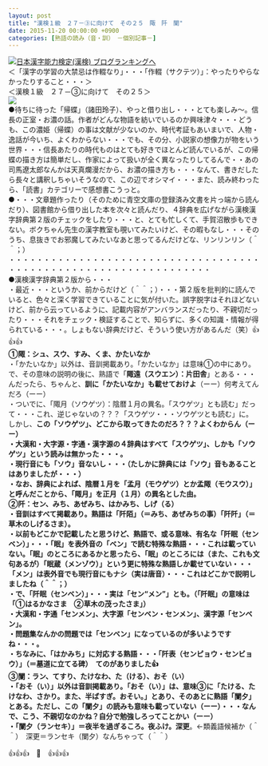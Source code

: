 ```yaml
---
layout: post
title: "漢検１級　２７－③に向けて　その２５　陬　阡　闌"
date: 2015-11-20 00:00:00 +0900
categories: [熟語の読み（音・訓）　－個別記事－]
---
```


[![](/syuusyuu9701/assets/images/漢検１級-２７－③に向けて-その２５-陬-阡-闌-br_c_3028_1.gif)](http://blog.with2.net/link.php?1659096:3028 "日本漢字能力検定(漢検) ブログランキングへ")[日本漢字能力検定(漢検) ブログランキングへ](http://blog.with2.net/link.php?1659096:3028)  
＜「漢字の学習の大禁忌は作輟なり」・・・「作輟（サクテツ）」：やったりやらなかったりすること・・・＞  
＜漢検１級　２７－③に向けて　その２５＞  
![](/syuusyuu9701/assets/images/漢検１級-２７－③に向けて-その２５-陬-阡-闌-adc1d0c09f0fd31b734e663c6bdc9b55.jpg)  
●待ちに待った「帰蝶」（諸田玲子）、やっと借り出し・・・とても楽しみ～。信長の正室・お濃の話。作者がどんな物語を紡いでいるのか興味津々・・・どうも、この濃姫（帰蝶）の事は文献が少ないのか、時代考証もあいまいで、人物・逸話が今いち、よくわからない・・・でも、その分、小説家の想像力が物をいう世界・・・信長あたりの時代ものはとても好きでほとんど読んでいるが、この帰蝶の描き方は簡単だし、作家によって扱いが全く異なったりしてるんで・・あの司馬遼太郎なんかは天真爛漫だから、お濃の描き方も・・・なんて、書きだしたら長々と講釈しちゃいそうなので、この辺でオシマイ・・・また、読み終わったら、「読書」カテゴリーで感想書こうっと。  
●・・・文章題作ったり（そのために青空文庫の登録済み文書を片っ端から読んだり）、図書館から借り出した本を次々と読んだり、４辞典を広げながら漢検漢字辞典第２版のチェックをしたり・・・と、とても忙しくて、手賀沼散歩もできない。ボクちゃん先生の漢字教室も覗いてみたいけど、その暇もなし・・・そのうち、息抜きでお邪魔してみたいなあと思ってるんだけどな、リンリンリン（＾＾；）  
・・・・・・・・・・・・・・・・・・・・・・・・・・・・・・・・・・・・・・・・・・・・・・・・・・・・・・・・・・・・・・・・・  
●漢検漢字辞典第２版から・・・  
・最近・・・というか、前からだけど（＾＾；）・・・第２版を批判的に読んでいると、色々と深く学習できていることに気が付いた。誤字脱字はそれほどないけど、前から云っているように、記載内容がアンバランスだったり、不親切だったり・・・それをチェック・検証することで、知らずに、多くの知識・情報が得られている・・・。しょもない辞典だけど、そういう使い方があるんだ（笑）👍👍👍  
**①陬：シュ、スウ、すみ、くま、かたいなか**  
・「かたいなか」以外は、音訓掲載あり。「かたいなか」は意味①の中にあり。で、その意味の説明の後に、熟語で「**陬遠（スウエン）：片田舎**」とある・・・んだったら、ちゃんと、**訓に「かたいなか」も載せておけよ**（ーー）何考えてんだろ（ーー）  
・ついでに、「陬月（ソウゲツ）：陰暦１月の異名。「スウゲツ」とも読む」だって・・・これ、逆じゃないの？？？「スウゲツ・・・ソウゲツとも読む」に。しかし、**この「ソウゲツ」、どこから取ってきたのだろ？？？よくわからん（ーー）**  
**・大漢和・大字源・字通・漢字源の４辞典はすべて「スウゲツ」、**しかも「ソウゲツ」という読みは無かった・・・。  
・現行音にも「ソウ」音ないし・・・（たしかに辞典には「ソウ」音もあることはありましたが・・・）  
・なお、辞典によれば、陰暦１月を「孟月（モウゲツ）とか孟陬（モウスウ）」と呼んだことから、「陬月」を正月（１月）の異名とした由。  
**②阡：セン、みち、あぜみち、はかみち、しげ（る）**  
・音訓はすべて掲載あり。熟語は「阡陌」（＝みち、あぜみちの事）「阡阡」（＝草木のしげるさま）。  
・以前もどこかで記載したと思うけど、熟語で、或る意味、有名な「阡眠（センベン）」・・・「眠」を表外音の「ベン」で読む特殊な熟語・・・これは載っていない。「眠」のところにあるかと思ったら、「眠」のところには（また、これも文句あるが）「眠蔵（メンゾウ）」という更に特殊な熟語しか載せていない・・・「メン」は表外音でも現行音にもナシ（実は唐音）・・・これはどこかで説明しましたね（＾＾；）  
・で、「阡眠（センベン）」・・・実は「セン“メン”」とも。（「阡眠」の意味は「①はるかなさま　②草木の茂ったさま」）  
・大漢和・字通「センメン」、大字源「センベン・センメン」、漢字源「センベン」。  
・問題集なんかの問題では「センベン」になっているのが多いようですね・・・。  
・ちなみに、「はかみち」に対応する熟語・・・「阡表（センピョウ・センビョウ）」（＝墓道に立てる碑）　てのがありました👍  
**③闌：ラン、てすり、たけなわ、た（ける）、おそ（い）**  
・「おそ（い）」以外は音訓掲載あり。「おそ（い）」は、意味③に「たける、たけなわ、さかり。また、半ばすぎ。おそい。」とあり、そのあとに熟語「**闌夕**」とある。ただし、この「闌夕」の読みも意味も載っていない（ーー）・・・なんで、こう、不親切なのかね？自分で勉強しろってことかい（ーー）  
・**「闌夕（ランセキ）」＝夜半を過ぎるころ。夜ふけ。深更**。←類義語候補か（＾＾）　深更＝ランセキ（闌夕）なんちゃって（＾＾）  
  
👍👍👍　🐑　👍👍👍  
  
  